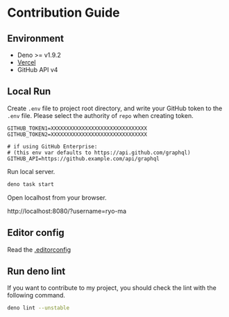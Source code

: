 # Contribution Guide

## Environment

- Deno >= v1.9.2
- [Vercel](https://vercel.com/)
- GitHub API v4

## Local Run

Create `.env` file to project root directory, and write your GitHub token to the
`.env` file. Please select the authority of `repo` when creating token.

```properties
GITHUB_TOKEN1=XXXXXXXXXXXXXXXXXXXXXXXXXXXXXXX
GITHUB_TOKEN2=XXXXXXXXXXXXXXXXXXXXXXXXXXXXXXX

# if using GitHub Enterprise:
# (this env var defaults to https://api.github.com/graphql)
GITHUB_API=https://github.example.com/api/graphql
```

Run local server.

```sh
deno task start
```

Open localhost from your browser.

http://localhost:8080/?username=ryo-ma

## Editor config

Read the [.editorconfig](./.editorconfig)

## Run deno lint

If you want to contribute to my project, you should check the lint with the
following command.

```sh
deno lint --unstable
```
